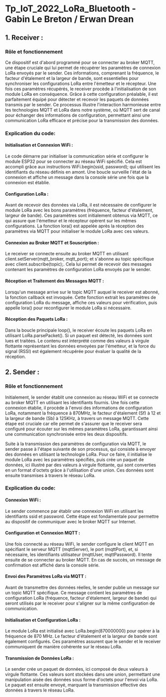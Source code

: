 # Tp_IoT_2022_LoRa_Bluetooth - Gabin Le Breton / Erwan Drean

## 1. Receiver :
### Rôle et fonctionnement
 
 Ce dispositif est d'abord programmé pour se connecter au broker MQTT, une étape cruciale qui lui permet de récupérer les paramètres de connexion LoRa envoyés par le sender. Ces informations, comprenant la fréquence, le facteur d'étalement et la largeur de bande, sont essentielles pour synchroniser les configurations LoRa entre l'émetteur et le récepteur. Une fois ces paramètres récupérés, le receiver procède à l'initialisation de son module LoRa en conséquence. Grâce à cette configuration préalable, il est parfaitement équipé pour détecter et recevoir les paquets de données transmis par le sender. Ce processus illustre l'interaction harmonieuse entre les technologies MQTT et LoRa dans notre système, où MQTT sert de canal pour échanger des informations de configuration, permettant ainsi une communication LoRa efficace et précise pour la transmission des données.

### Explication du code:
#### Initialisation et Connexion WiFi :
Le code démarre par initialiser la communication série et configurer le module ESP32 pour se connecter au réseau WiFi spécifié. Cela est accompli grâce aux instructions WiFi.begin(ssid, password); qui utilisent les identifiants du réseau définis en amont. Une boucle surveille l'état de la connexion et affiche un message dans la console série une fois que la connexion est établie.

#### Configuration LoRa :
Avant de recevoir des données via LoRa, il est nécessaire de configurer le module LoRa avec les bons paramètres (fréquence, facteur d'étalement, largeur de bande). Ces paramètres sont initialement obtenus via MQTT, ce qui assure que l'émetteur et le récepteur opèrent sur les mêmes configurations. La fonction lora() est appelée après la réception des paramètres via MQTT pour initialiser le module LoRa avec ces valeurs.

#### Connexion au Broker MQTT et Souscription :
Le receiver se connecte ensuite au broker MQTT en utilisant client.setServer(mqtt_broker, mqtt_port); et s'abonne au topic spécifique avec client.subscribe(topic);. Cela lui permet de recevoir des messages contenant les paramètres de configuration LoRa envoyés par le sender.

#### Réception et Traitement des Messages MQTT :
Lorsqu'un message arrive sur le topic MQTT auquel le receiver est abonné, la fonction callback est invoquée. Cette fonction extrait les paramètres de configuration LoRa du message, affiche ces valeurs pour vérification, puis appelle lora() pour reconfigurer le module LoRa si nécessaire.

#### Réception des Paquets LoRa :
Dans la boucle principale loop(), le receiver écoute les paquets LoRa en utilisant LoRa.parsePacket(). Si un paquet est détecté, les données sont lues et traitées. Le contenu est interprété comme des valeurs à virgule flottante représentant les données envoyées par l'émetteur, et la force du signal (RSSI) est également récupérée pour évaluer la qualité de la réception.

## 2. Sender :
### Rôle et fonctionnement
Initialement, le sender établit une connexion au réseau WiFi et se connecte au broker MQTT en utilisant les identifiants fournis. Une fois cette connexion établie, il procède à l'envoi des informations de configuration LoRa, notamment la fréquence à 870MHz, le facteur d'étalement (Sf) à 12 et la largeur de bande (Sb) à 125KHz, à travers un message MQTT. Cette étape est cruciale car elle permet de s'assurer que le receiver sera configuré pour écouter sur les mêmes paramètres LoRa, garantissant ainsi une communication synchronisée entre les deux dispositifs.

Suite à la transmission des paramètres de configuration via MQTT, le sender passe à l'étape suivante de son processus, qui consiste à envoyer des données en utilisant la technologie LoRa. Pour ce faire, il initialise le module LoRa avec les paramètres spécifiés, puis crée un paquet de données, ici illustré par des valeurs à virgule flottante, qui sont converties en un format d'octets grâce à l'utilisation d'une union. Ces données sont ensuite transmises à travers le réseau LoRa. 

### Explication du code:
#### Connexion WiFi :
Le sender commence par établir une connexion WiFi en utilisant les identifiants ssid et password. Cette étape est fondamentale pour permettre au dispositif de communiquer avec le broker MQTT sur Internet.

#### Configuration et Connexion MQTT :
Une fois connecté au réseau WiFi, le sender configure le client MQTT en spécifiant le serveur MQTT (mqttServer), le port (mqttPort), et, si nécessaire, les identifiants utilisateur (mqttUser, mqttPassword). Il tente ensuite de se connecter au broker MQTT. En cas de succès, un message de confirmation est affiché dans la console série.

#### Envoi des Paramètres LoRa via MQTT :
Avant de transmettre des données réelles, le sender publie un message sur un topic MQTT spécifique. Ce message contient les paramètres de configuration LoRa (fréquence, facteur d'étalement, largeur de bande) qui seront utilisés par le receiver pour s'aligner sur la même configuration de communication.

#### Initialisation et Configuration LoRa :
Le module LoRa est initialisé avec LoRa.begin(870000000) pour opérer à la fréquence de 870 MHz. Le facteur d'étalement et la largeur de bande sont également configurés. Ces paramètres assurent que le sender et le receiver communiquent de manière cohérente sur le réseau LoRa.

#### Transmission de Données LoRa :
Le sender crée un paquet de données, ici composé de deux valeurs à virgule flottante. Ces valeurs sont stockées dans une union, permettant une manipulation aisée des données sous forme d'octets pour l'envoi via LoRa. Le paquet est ensuite envoyé, marquant la transmission effective des données à travers le réseau LoRa.
